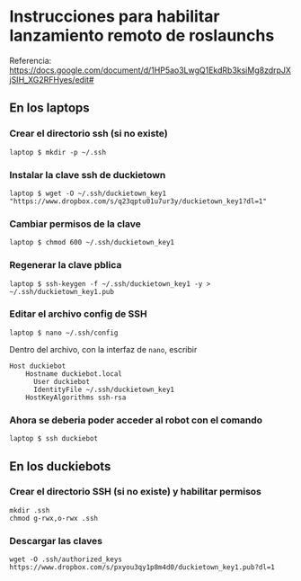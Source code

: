 # Instrucciones para habilitar lanzamiento remoto de roslaunchs
Referencia: https://docs.google.com/document/d/1HP5ao3LwgQ1EkdRb3ksiMg8zdrpJXjSIH_XG2RFHyes/edit#

## En los laptops
### Crear el directorio ssh (si no existe)

    laptop $ mkdir -p ~/.ssh

### Instalar la clave ssh de duckietown

    laptop $ wget -O ~/.ssh/duckietown_key1 "https://www.dropbox.com/s/q23qptu01u7ur3y/duckietown_key1?dl=1"

### Cambiar permisos de la clave

    laptop $ chmod 600 ~/.ssh/duckietown_key1

### Regenerar la clave pblica

    laptop $ ssh-keygen -f ~/.ssh/duckietown_key1 -y > ~/.ssh/duckietown_key1.pub

### Editar el archivo config de SSH

    laptop $ nano ~/.ssh/config
    
Dentro del archivo, con la interfaz de `nano`, escribir
    
    Host duckiebot
        Hostname duckiebot.local
	      User duckiebot
	      IdentityFile ~/.ssh/duckietown_key1
        HostKeyAlgorithms ssh-rsa

### Ahora se deberia poder acceder al robot con el comando

    laptop $ ssh duckiebot


## En los duckiebots
### Crear el directorio SSH (si no existe) y habilitar permisos

    mkdir .ssh
    chmod g-rwx,o-rwx .ssh
    
### Descargar las claves

    wget -O .ssh/authorized_keys https://www.dropbox.com/s/pxyou3qy1p8m4d0/duckietown_key1.pub?dl=1


